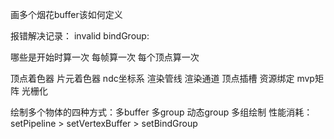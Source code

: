 画多个烟花buffer该如何定义

报错解决记录：
  invalid bindGroup:
    

哪些是开始时算一次 每帧算一次 每个顶点算一次

顶点着色器
片元着色器
ndc坐标系
渲染管线
渲染通道
顶点插槽
资源绑定
mvp矩阵
光栅化



绘制多个物体的四种方式：多buffer 多group 动态group 多组绘制
性能消耗：setPipeline > setVertexBuffer > setBindGroup